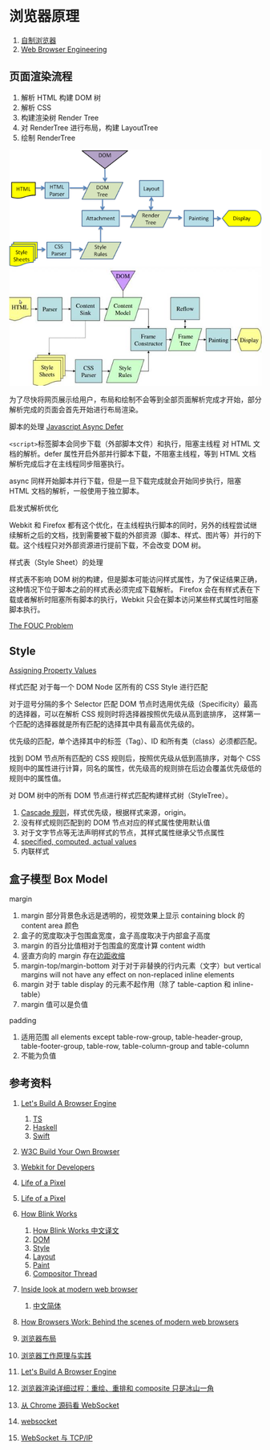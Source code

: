 # 浏览器原理

1. [自制浏览器](https://github.com/marked42/jsjs/tree/main/browser)
1. [Web Browser Engineering](https://browser.engineering/index.html)

## 页面渲染流程

1. 解析 HTML 构建 DOM 树
1. 解析 CSS
1. 构建渲染树 Render Tree
1. 对 RenderTree 进行布局，构建 LayoutTree
1. 绘制 RenderTree

![webkit](./webkitflow.png)
![Gecko](./gecko.jpeg)

为了尽快将网页展示给用户，布局和绘制不会等到全部页面解析完成才开始，部分解析完成的页面会首先开始进行布局渲染。

脚本的处理 [Javascript Async Defer](https://flaviocopes.com/javascript-async-defer/)

`<script>`标签脚本会同步下载（外部脚本文件）和执行，阻塞主线程 对 HTML 文档的解析。defer 属性开启外部并行脚本下载，不阻塞主线程，等到 HTML 文档解析完成后才在主线程同步阻塞执行。

async 同样开始脚本并行下载，但是一旦下载完成就会开始同步执行，阻塞 HTML 文档的解析，一般使用于独立脚本。

启发式解析优化

Webkit 和 Firefox 都有这个优化，在主线程执行脚本的同时，另外的线程尝试继续解析之后的文档，找到需要被下载的外部资源（脚本、样式、图片等）并行的下载。这个线程只对外部资源进行提前下载，不会改变 DOM 树。

样式表（Style Sheet）的处理

样式表不影响 DOM 树的构建，但是脚本可能访问样式属性，为了保证结果正确，这种情况下位于脚本之前的样式表必须完成下载解析。
Firefox 会在有样式表在下载或者解析时阻塞所有脚本的执行，Webkit 只会在脚本访问某些样式属性时阻塞脚本执行。

[The FOUC Problem](https://webkit.org/blog/66/the-fouc-problem/)

## Style

[Assigning Property Values](https://www.w3.org/TR/CSS2/cascade.html)

样式匹配 对于每一个 DOM Node 区所有的 CSS Style 进行匹配

对于逗号分隔的多个 Selector 匹配 DOM 节点时选用优先级（Specificity）最高的选择器，可以在解析 CSS 规则时将选择器按照优先级从高到底排序，
这样第一个匹配的选择器就是所有匹配的选择其中具有最高优先级的。

优先级的匹配，单个选择其中的标签（Tag）、ID 和所有类（class）必须都匹配。

找到 DOM 节点所有匹配的 CSS 规则后，按照优先级从低到高排序，对每个 CSS 规则中的属性进行计算，同名的属性，优先级高的规则排在后边会覆盖优先级低的规则中的属性值。

对 DOM 树中的所有 DOM 节点进行样式匹配构建样式树（StyleTree）。

1. [Cascade 规则](https://www.w3.org/TR/CSS2/cascade.html#cascade)，样式优先级，根据样式来源，origin。
1. 没有样式规则匹配到的 DOM 节点对应的样式属性使用默认值
1. 对于文字节点等无法声明样式的节点，其样式属性继承父节点属性
1. [specified, computed, actual values](https://www.w3.org/TR/CSS2/cascade.html#value-stages)
1. 内联样式

## 盒子模型 Box Model

margin

1. margin 部分背景色永远是透明的，视觉效果上显示 containing block 的 content area 颜色
1. 盒子的宽度取决于包围盒宽度，盒子高度取决于内部盒子高度
1. margin 的百分比值相对于包围盒的宽度计算 content width
1. 竖直方向的 margin 存在[边距收缩](https://www.w3.org/TR/CSS2/box.html#collapsing-margins)
1. margin-top/margin-bottom 对于对于非替换的行内元素（文字）but vertical margins will not have any effect on non-replaced inline elements
1. margin 对于 table display 的元素不起作用（除了 table-caption 和 inline-table）
1. margin 值可以是负值

padding

1. 适用范围 all elements except table-row-group, table-header-group, table-footer-group, table-row, table-column-group and table-column
1. 不能为负值

## 参考资料

1. [Let's Build A Browser Engine](https://limpet.net/mbrubeck/2014/08/08/toy-layout-engine-1.html)
   1. [TS](https://dev.to/sanemat/let-s-build-browser-engine-in-typescript-vol0-toy-browser-engine-egm)
   1. [Haskell](http://hrothen.github.io/posts/lets-build-a-browser-engine-in-haskell.html)
   1. [Swift](http://www.screaming.org/blog/2014/08/15/lets-build-a-browser-engine-in-swift/)
1. [W3C Build Your Own Browser](https://www.w3.org/blog/2008/09/build-your-own-browser/)
1. [Webkit for Developers](https://www.paulirish.com/2013/webkit-for-developers/)
1. [Life of a Pixel](https://docs.google.com/presentation/d/1boPxbgNrTU0ddsc144rcXayGA_WF53k96imRH8Mp34Y/edit#slide=id.ga884fe665f_64_6)
1. [Life of a Pixel](https://zhuanlan.zhihu.com/p/44737615)
1. [How Blink Works](https://docs.google.com/document/d/1aitSOucL0VHZa9Z2vbRJSyAIsAz24kX8LFByQ5xQnUg/edit?pli=1#)
   1. [How Blink Works 中文译文](https://zhuanlan.zhihu.com/p/52918538)
   1. [DOM](https://chromium.googlesource.com/chromium/src/+/refs/heads/main/third_party/blink/renderer/core/dom/README.md)
   1. [Style](https://chromium.googlesource.com/chromium/src/+/refs/heads/main/third_party/blink/renderer/core/css/README.md)
   1. [Layout](https://chromium.googlesource.com/chromium/src/+/refs/heads/main/third_party/blink/renderer/core/layout/README.md)
   1. [Paint](https://chromium.googlesource.com/chromium/src/+/refs/heads/main/third_party/blink/renderer/core/paint/README.md)
   1. [Compositor Thread](https://www.chromium.org/developers/design-documents/chromium-graphics)
1. [Inside look at modern web browser](https://developers.google.com/web/updates/2018/09/inside-browser-part1)
   1. [中文简体](https://zhuanlan.zhihu.com/p/47407398)
1. [How Browsers Work: Behind the scenes of modern web browsers](https://www.html5rocks.com/en/tutorials/internals/howbrowserswork/)
1. [浏览器布局](https://zhuanlan.zhihu.com/p/25445527)

1. [浏览器工作原理与实践](https://time.geekbang.org/column/intro/216)
1. [Let's Build A Browser Engine](https://limpet.net/mbrubeck/2014/08/08/toy-layout-engine-1.html)
1. [浏览器渲染详细过程：重绘、重排和 composite 只是冰山一角](https://juejin.im/entry/590801780ce46300617c89b8)

1. [从 Chrome 源码看 WebSocket](https://zhuanlan.zhihu.com/p/37350346)
1. [websocket](https://zhuanlan.zhihu.com/p/25592934)
1. [WebSocket 与 TCP/IP](https://zhuanlan.zhihu.com/p/27021102)

